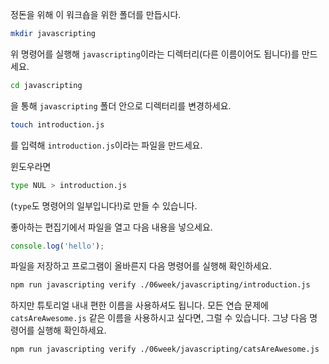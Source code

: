 정돈을 위해 이 워크숍을 위한 폴더를 만듭시다.

```bash
mkdir javascripting
```

위 명령어를 실행해 `javascripting`이라는 디렉터리(다른 이름이어도 됩니다)를 만드세요.

```bash
cd javascripting
```

을 통해 `javascripting` 폴더 안으로 디렉터리를 변경하세요.

```bash
touch introduction.js
```

를 입력해 `introduction.js`이라는 파일을 만드세요.

윈도우라면

```bash
type NUL > introduction.js
```

(`type`도 명령어의 일부입니다!)로 만들 수 있습니다.

좋아하는 편집기에서 파일을 열고 다음 내용을 넣으세요.

```js
console.log('hello');
```

파일을 저장하고 프로그램이 올바른지 다음 명령어를 실행해 확인하세요.

```bash
npm run javascripting verify ./06week/javascripting/introduction.js
```

하지만 튜토리얼 내내 편한 이름을 사용하셔도 됩니다. 모든 연습 문제에 `catsAreAwesome.js` 같은 이름을 사용하시고 싶다면, 그럴 수 있습니다. 그냥 다음 명령어를 실행해 확인하세요.

```bash
npm run javascripting verify ./06week/javascripting/catsAreAwesome.js
```
